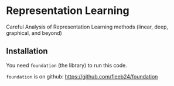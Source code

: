 # Representation Learning
Careful Analysis of Representation Learning methods (linear, deep, graphical, and beyond)

## Installation

You need `foundation` (the library) to run this code.

`foundation` is on github: https://github.com/fleeb24/foundation
